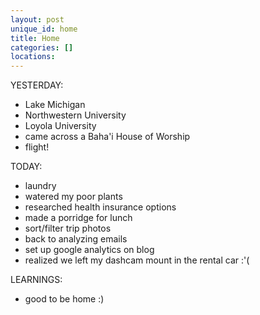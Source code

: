 ```yaml
---
layout: post
unique_id: home
title: Home
categories: []
locations: 
---
```


YESTERDAY:
* Lake Michigan
* Northwestern University
* Loyola University
* came across a Baha'i House of Worship
* flight!


TODAY:
* laundry
* watered my poor plants
* researched health insurance options
* made a porridge for lunch
* sort/filter trip photos
* back to analyzing emails
* set up google analytics on blog
* realized we left my dashcam mount in the rental car :'(

LEARNINGS:
* good to be home :)
